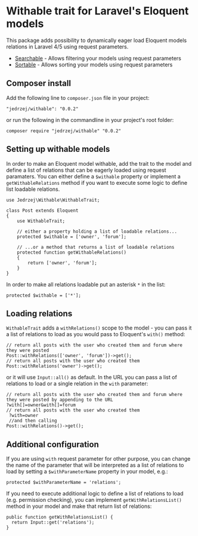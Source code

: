 # Withable trait for Laravel's Eloquent models

This package adds possibility to dynamically eager load Eloquent models relations in Laravel 4/5 using request parameters.

- [Searchable](https://github.com/jedrzej/searchable) - Allows filtering your models using request parameters
- [Sortable](https://github.com/jedrzej/sortable) - Allows sorting your models using request parameters

## Composer install

Add the following line to `composer.json` file in your project:

    "jedrzej/withable": "0.0.2"
	
or run the following in the commandline in your project's root folder:	

    composer require "jedrzej/withable" "0.0.2"

## Setting up withable models

In order to make an Eloquent model withable, add the trait to the model and define a list of relations that can be eagerly loaded using request paramaters.
You can either define a `$withable` property or implement a `getWithableRelations` method if you want to execute some logic to define
list loadable relations.

    use Jedrzej\Withable\WithableTrait;
    
    class Post extends Eloquent
    {
        use WithableTrait;

        // either a property holding a list of loadable relations...
        protected $withable = ['owner', 'forum'];

        // ...or a method that returns a list of loadable relations
        protected function getWithableRelations()
        {
            return ['owner', 'forum'];
        }
    }

In order to make all relations loadable put an asterisk `*` in the list:

    protected $withable = ['*'];

## Loading relations

`WithableTrait` adds a `withRelations()` scope to the model - you can pass it a list of relations to load as you would pass to Eloquent's `with()` method:

    // return all posts with the user who created them and forum where they were posted
    Post::withRelations(['owner', 'forum'])->get();
    // return all posts with the user who created them
    Post::withRelations('owner')->get();

 or it will use `Input::all()` as default. In the URL you can pass a list of relations to load or a single relation in the `with` parameter:
    
    // return all posts with the user who created them and forum where they were posted by appending to the URL
    ?with[]=owner&with[]=forum
    // return all posts with the user who created them
     ?with=owner
     //and then calling
    Post::withRelations()->get();

## Additional configuration

If you are using `with` request parameter for other purpose, you can change the name of the parameter that will be
 interpreted as a list of relations to load by setting a `$withParameterName` property in your model, e.g.:

    protected $withParameterName = 'relations';

If you need to execute additional logic to define a list of relations to load (e.g. permission checking),
you can implement `getWithRelationsList()` method in your model and make that return list of relations:

    public function getWithRelationsList() {
      return Input::get('relations');
    }
